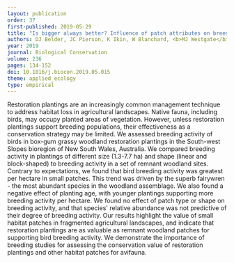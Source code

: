 ```yaml
---
layout: publication
order: 37
first-published: 2019-05-29
title: "Is bigger always better? Influence of patch attributes on breeding activity of birds in box-gum grassy woodland restoration plantings."
authors: DJ Belder, JC Pierson, K Ikin, W Blanchard, <b>MJ Westgate</b>, M Crane & DB Lindenmayer
year: 2019
journal: Biological Conservation
volume: 236
pages: 134-152
doi: 10.1016/j.biocon.2019.05.015
theme: applied_ecology
type: empirical
---
```

Restoration plantings are an increasingly common management technique to address habitat loss in agricultural landscapes. Native fauna, including birds, may occupy planted areas of vegetation. However, unless restoration plantings support breeding populations, their effectiveness as a conservation strategy may be limited. We assessed breeding activity of birds in box-gum grassy woodland restoration plantings in the South-west Slopes bioregion of New South Wales, Australia. We compared breeding activity in plantings of different size (1.3-7.7 ha) and shape (linear and block-shaped) to breeding activity in a set of remnant woodland sites. Contrary to expectations, we found that bird breeding activity was greatest per hectare in small patches. This trend was driven by the superb fairywren - the most abundant species in the woodland assemblage. We also found a negative effect of planting age, with younger plantings supporting more breeding activity per hectare. We found no effect of patch type or shape on breeding activity, and that species' relative abundance was not predictive of their degree of breeding activity. Our results highlight the value of small habitat patches in fragmented agricultural landscapes, and indicate that restoration plantings are as valuable as remnant woodland patches for supporting bird breeding activity. We demonstrate the importance of breeding studies for assessing the conservation value of restoration plantings and other habitat patches for avifauna.